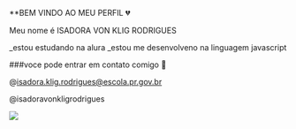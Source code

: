 **BEM VINDO AO MEU  PERFIL 💔
 
Meu nome  é ISADORA VON KLIG RODRIGUES

_estou estudando na alura
_estou me desenvolveno  na linguagem  javascript


###voce pode entrar em contato comigo 📧

@isadora.klig.rodrigues@escola.pr.gov.br

 @isadoravonkligrodrigues
 
![](https://media.tenor.com/yLo2oWj-IpoAAAAM/rihanna-money.gif)
